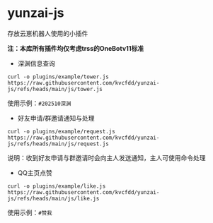# yunzai-js

存放云崽机器人使用的小插件

**注：本库所有插件均仅考虑trss的OneBotv11标准**

- 深渊信息查询

```
curl -o plugins/example/tower.js https://raw.githubusercontent.com/kvcfdd/yunzai-js/refs/heads/main/js/tower.js
```

使用示例：`#202510深渊`


- 好友申请/群邀请通知与处理

```
curl -o plugins/example/request.js https://raw.githubusercontent.com/kvcfdd/yunzai-js/refs/heads/main/js/request.js
```

说明：收到好友申请与群邀请时会向主人发送通知，主人可使用命令处理


- QQ主页点赞

```
curl -o plugins/example/like.js https://raw.githubusercontent.com/kvcfdd/yunzai-js/refs/heads/main/js/like.js
```

使用示例：`#赞我`